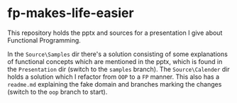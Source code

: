 # fp-makes-life-easier

This repository holds the pptx and sources for a presentation I give about Functional Programming.

In the `Source\Samples` dir there's a solution consisting of some explanations of functional concepts which are mentioned in the pptx, which is found in the `Presentation` dir (switch to the `samples` branch).
The `Source\Calender` dir holds a solution which I refactor from `OOP` to a `FP` manner. This also has a `readme.md` explaining the fake domain and branches marking the changes (switch to the `oop` branch to start).